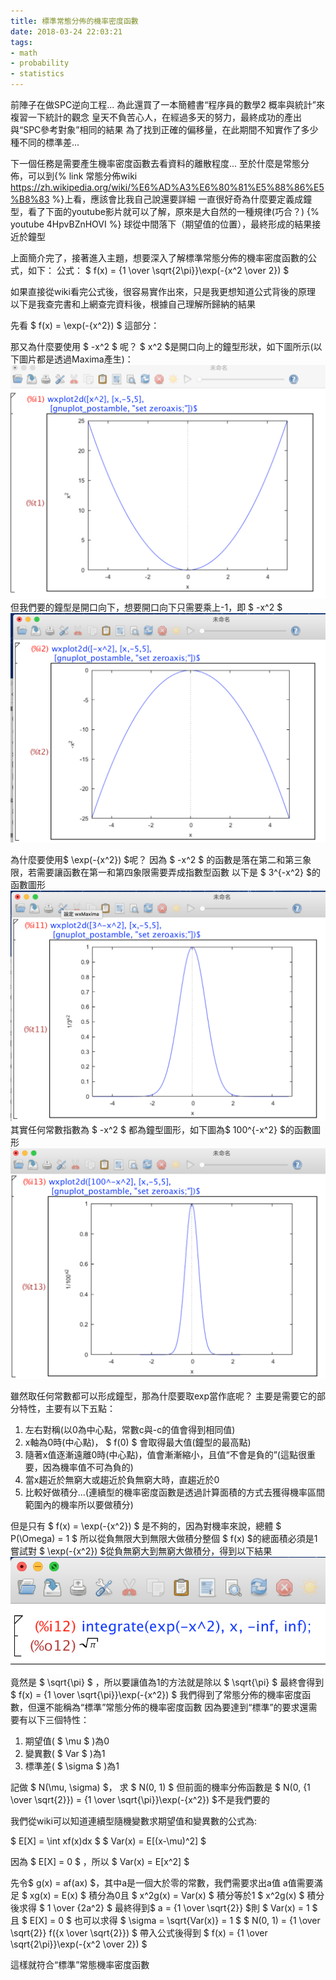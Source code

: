```yaml
---
title: 標準常態分佈的機率密度函數
date: 2018-03-24 22:03:21
tags:
- math
- probability
- statistics
---
```


前陣子在做SPC逆向工程...
為此還買了一本簡體書“程序員的數學2 概率與統計”來複習一下統計的觀念
皇天不負苦心人，在經過多天的努力，最終成功的產出與“SPC參考對象”相同的結果
為了找到正確的偏移量，在此期間不知實作了多少種不同的標準差...

下一個任務是需要產生機率密度函數去看資料的離散程度...
至於什麼是常態分佈，可以到{% link 常態分佈wiki https://zh.wikipedia.org/wiki/%E6%AD%A3%E6%80%81%E5%88%86%E5%B8%83 %}上看，應該會比我自己說還要詳細
一直很好奇為什麼要定義成鐘型，看了下面的youtube影片就可以了解，原來是大自然的一種規律(巧合？)
{% youtube 4HpvBZnHOVI %}
球從中間落下（期望值的位置），最終形成的結果接近於鐘型

上面簡介完了，接著進入主題，想要深入了解標準常態分佈的機率密度函數的公式，如下：
公式： $ f(x) = {1 \over \sqrt{2\pi}}\exp(-{x^2 \over 2}) $

如果直接從wiki看完公式後，很容易實作出來，只是我更想知道公式背後的原理
以下是我查完書和上網查完資料後，根據自己理解所歸納的結果

先看 $ f(x) = \exp(-{x^2}) $ 這部分：

那又為什麼要使用 $ -x^2 $ 呢？ 
$ x^2 $是開口向上的鐘型形狀，如下圖所示(以下圖片都是透過Maxima產生)：
![x^2](/images/st-001.png)
但我們要的鐘型是開口向下，想要開口向下只需要乘上-1，即 $ -x^2 $
![-x^2](/images/st-002.png)

為什麼要使用$ \exp(-{x^2}) $呢？
因為 $ -x^2 $ 的函數是落在第二和第三象限，若需要讓函數在第一和第四象限需要弄成指數型函數
以下是 $ 3^{-x^2} $的函數圖形
![x^2](/images/st-003.png)
其實任何常數指數為 $ -x^2 $ 都為鐘型圖形，如下圖為$ 100^{-x^2} $的函數圖形
![x^2](/images/st-004.png)

雖然取任何常數都可以形成鐘型，那為什麼要取exp當作底呢？
主要是需要它的部分特性，主要有以下五點：
1. 左右對稱(以0為中心點，常數c與-c的值會得到相同值)
2. x軸為0時(中心點)， $ f(0) $ 會取得最大值(鐘型的最高點)
3. 隨著x值逐漸遠離0時(中心點)，值會漸漸縮小，且值“不會是負的”(這點很重要，因為機率值不可為負的)
4. 當x趨近於無窮大或趨近於負無窮大時，直趨近於0
5. 比較好做積分...(連續型的機率密度函數是透過計算面積的方式去獲得機率區間範圍內的機率所以要做積分)

但是只有 $ f(x) = \exp(-{x^2}) $ 是不夠的，因為對機率來說，總體 $ P(\Omega) = 1 $
所以從負無限大到無限大做積分整個 $ f(x) $的總面積必須是1
嘗試對 $ \exp(-{x^2}) $從負無窮大到無窮大做積分，得到以下結果
![x^2](/images/st-005.png)
竟然是 $ \sqrt{\pi} $ ，所以要讓值為1的方法就是除以 $ \sqrt{\pi} $ 
最終會得到 $ f(x) = {1 \over \sqrt{\pi}}\exp(-{x^2}) $
我們得到了常態分佈的機率密度函數，但還不能稱為“標準”常態分佈的機率密度函數
因為要達到“標準”的要求還需要有以下三個特性：

1. 期望值( $ \mu $ )為0
2. 變異數( $ Var $ )為1
3. 標準差( $ \sigma $ )為1

記做 $ N(\mu, \sigma) $， 求 $ N(0, 1) $
但前面的機率分佈函數是 $ N(0, {1 \over \sqrt{2}}) = {1 \over \sqrt{\pi}}\exp(-{x^2}) $不是我們要的

我們從wiki可以知道連續型隨機變數求期望值和變異數的公式為:

$ E[X] = \int xf(x)dx $
$ Var(x) = E[(x-\mu)^2] $

因為 $ E[X] = 0 $ ，所以 $ Var(x) = E[x^2] $

先令$ g(x) = af(ax) $，其中a是一個大於零的常數，我們需要求出a值
a值需要滿足 $ xg(x) = E(x) $ 積分為0且 $ x^2g(x) = Var(x) $ 積分等於1
$ x^2g(x) $ 積分後求得 $ 1 \over {2a^2} $
最終得到$ a = {1 \over \sqrt{2}} $則 $ Var(x) = 1 $ 且 $ E[X] = 0 $
也可以求得 $ \sigma = \sqrt{Var(x)} = 1 $
$ N(0, 1) = {1 \over \sqrt{2}} f({x \over \sqrt{2}}) $ 帶入公式後得到 $ f(x) = {1 \over \sqrt{2\pi}}\exp(-{x^2 \over 2}) $

這樣就符合“標準”常態機率密度函數


